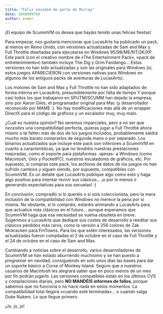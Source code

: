 ```yaml
---
title: "Feliz navidad de parte de Murray"
date: 1040909760
author: ender
---
```


¡El equipo de ScummVM os desea que hayáis tenido unas felices fiestas!  
  
Para empezar, nos gustaría mencionar que LucasArts ha publicado un pack, al menos en Reino Unido, con versiones actualizadas de Sam and Max y Full Throttle diseñadas para ejecutarse en Windows 95/98/ME/NT/2K/XP. Este pack (con el creativo nombre de «The Entertainment Pack», «pack de entretenimiento») también incluye The Dig y Grim Fandango... Estas versiones no han sido actualizadas y son las originales para Windows (sí, estos juegos APARECIERON con versiones nativas para Windows en algunos de los antiguos packs de aventuras de LucasArts).  
  
Los motores de Sam and Max y Full Throttle no han sido adaptados de forma interna en LucasArts, presumiblemente por falta de tiempo Y porque casi todos los que trabajaron en SPUTM/SCUMM han dejado la empresa; sino por Aaron Giles, el programador original para Mac (y desarrollador reconocido por MAME :). No hay modificaciones más allá de un wrapper DirectX para el código de gráficos y un escalador muy, muy malo.  
  
¿Cuál es nuestra opinión? No seremos imparciales, pero a no ser que *necesites* una compatibilidad perfecta, quieras jugar a Full Throttle ahora mismo o te falten más de dos de los juegos incluidos, probablemente saldrá mucho más barato comprarlos de segunda mano o por separado. Los binarios actualizados que incluye este pack son inferiores a ScummVM en cuanto a características, ya que no tendréis nuestras prestaciones mejoradas, como el soporte para plataformas -ajenas- a Windows (como Macintosh, Unix y PocketPC), nuestros escaladores de gráficos, etc. Por supuesto, si compras este pack, los archivos de datos de los juegos no han sufrido cambios y siguen siendo, por supuesto, compatibles con ScummVM. Es un detalle que LucasArts publique algo como esto y haga algo positivo para intentar revivir sus clásicos... ¡o por lo menos ir generando expectativas para sus secuelas! :)  
  
En conclusión, compradlo si lo queréis o si sois coleccionista, pero la mera inclusión de la compatibilidad con Windows no merece la pena por sí misma. No obstante, si lo compráis, estaréis animando a LucasArts para que actualice más clásicos en el futuro... aunque esperamos que ScummVM haga que esa necesidad se vuelva obsoleta en breve. Sugerimos a LucasArts que dedique sus costes de desarrollo a reeditar sus clásicos perdidos más raros, como la versión a 256 colores de Zak Mckracken para FmTowns. Para los que estén interesados, las versiones actualizadas fueron compiladas el 2 de octubre en el caso de Full Throttle y el 24 de octubre en el caso de Sam and Max.  
  
Cambiando a noticias sobre el desarrollo, varios desarrolladores de ScummVM se han estado aburriendo muchísimo y se han puesto a *programar* en navidad, consiguiendo en solo unos días las bases para dar un soporte básico a Curse of Monkey Island. Seguro que a nuestros usuarios de Macintosh les alegrará saber que en poco menos de un mes por fin podrán jugarlo. Las versiones compatibles están en los últimos CVS y compilaciones diarias, pero **NO MANDÉIS informes de fallos**, porque sabemos que no funciona o no hace nada en estos momentos. La compatibilidad total llegará «cuando esté terminada»... o cuando salga Duke Nukem. Lo que llegue primero.  
  
¡Jo, jo, jo!
